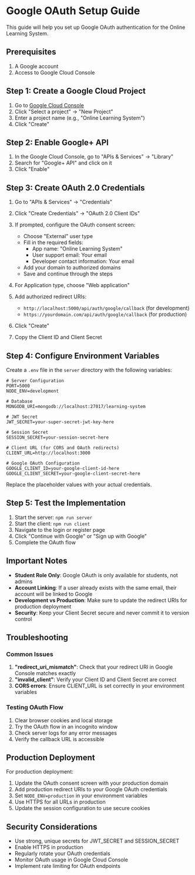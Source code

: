 # Google OAuth Setup Guide

This guide will help you set up Google OAuth authentication for the Online Learning System.

## Prerequisites

1. A Google account
2. Access to Google Cloud Console

## Step 1: Create a Google Cloud Project

1. Go to [Google Cloud Console](https://console.cloud.google.com/)
2. Click "Select a project" → "New Project"
3. Enter a project name (e.g., "Online Learning System")
4. Click "Create"

## Step 2: Enable Google+ API

1. In the Google Cloud Console, go to "APIs & Services" → "Library"
2. Search for "Google+ API" and click on it
3. Click "Enable"

## Step 3: Create OAuth 2.0 Credentials

1. Go to "APIs & Services" → "Credentials"
2. Click "Create Credentials" → "OAuth 2.0 Client IDs"
3. If prompted, configure the OAuth consent screen:
   - Choose "External" user type
   - Fill in the required fields:
     - App name: "Online Learning System"
     - User support email: Your email
     - Developer contact information: Your email
   - Add your domain to authorized domains
   - Save and continue through the steps

4. For Application type, choose "Web application"
5. Add authorized redirect URIs:
   - `http://localhost:5000/api/auth/google/callback` (for development)
   - `https://yourdomain.com/api/auth/google/callback` (for production)

6. Click "Create"
7. Copy the Client ID and Client Secret

## Step 4: Configure Environment Variables

Create a `.env` file in the `server` directory with the following variables:

```env
# Server Configuration
PORT=5000
NODE_ENV=development

# Database
MONGODB_URI=mongodb://localhost:27017/learning-system

# JWT Secret
JWT_SECRET=your-super-secret-jwt-key-here

# Session Secret
SESSION_SECRET=your-session-secret-here

# Client URL (for CORS and OAuth redirects)
CLIENT_URL=http://localhost:3000

# Google OAuth Configuration
GOOGLE_CLIENT_ID=your-google-client-id-here
GOOGLE_CLIENT_SECRET=your-google-client-secret-here
```

Replace the placeholder values with your actual credentials.

## Step 5: Test the Implementation

1. Start the server: `npm run server`
2. Start the client: `npm run client`
3. Navigate to the login or register page
4. Click "Continue with Google" or "Sign up with Google"
5. Complete the OAuth flow

## Important Notes

- **Student Role Only**: Google OAuth is only available for students, not admins
- **Account Linking**: If a user already exists with the same email, their account will be linked to Google
- **Development vs Production**: Make sure to update the redirect URIs for production deployment
- **Security**: Keep your Client Secret secure and never commit it to version control

## Troubleshooting

### Common Issues

1. **"redirect_uri_mismatch"**: Check that your redirect URI in Google Console matches exactly
2. **"invalid_client"**: Verify your Client ID and Client Secret are correct
3. **CORS errors**: Ensure CLIENT_URL is set correctly in your environment variables

### Testing OAuth Flow

1. Clear browser cookies and local storage
2. Try the OAuth flow in an incognito window
3. Check server logs for any error messages
4. Verify the callback URL is accessible

## Production Deployment

For production deployment:

1. Update the OAuth consent screen with your production domain
2. Add production redirect URIs to your Google OAuth credentials
3. Set `NODE_ENV=production` in your environment variables
4. Use HTTPS for all URLs in production
5. Update the session configuration to use secure cookies

## Security Considerations

- Use strong, unique secrets for JWT_SECRET and SESSION_SECRET
- Enable HTTPS in production
- Regularly rotate your OAuth credentials
- Monitor OAuth usage in Google Cloud Console
- Implement rate limiting for OAuth endpoints
